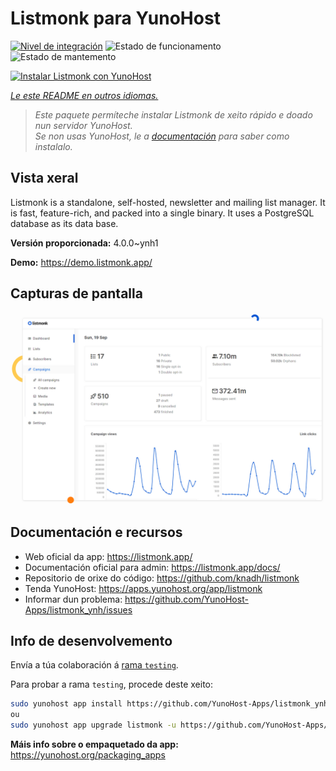 <!--
NOTA: Este README foi creado automáticamente por <https://github.com/YunoHost/apps/tree/master/tools/readme_generator>
NON debe editarse manualmente.
-->

# Listmonk para YunoHost

[![Nivel de integración](https://dash.yunohost.org/integration/listmonk.svg)](https://ci-apps.yunohost.org/ci/apps/listmonk/) ![Estado de funcionamento](https://ci-apps.yunohost.org/ci/badges/listmonk.status.svg) ![Estado de mantemento](https://ci-apps.yunohost.org/ci/badges/listmonk.maintain.svg)

[![Instalar Listmonk con YunoHost](https://install-app.yunohost.org/install-with-yunohost.svg)](https://install-app.yunohost.org/?app=listmonk)

*[Le este README en outros idiomas.](./ALL_README.md)*

> *Este paquete permíteche instalar Listmonk de xeito rápido e doado nun servidor YunoHost.*  
> *Se non usas YunoHost, le a [documentación](https://yunohost.org/install) para saber como instalalo.*

## Vista xeral

Listmonk is a standalone, self-hosted, newsletter and mailing list manager. It is fast, feature-rich, and packed into a single binary. It uses a PostgreSQL database as its data base.


**Versión proporcionada:** 4.0.0~ynh1

**Demo:** <https://demo.listmonk.app/>

## Capturas de pantalla

![Captura de pantalla de Listmonk](./doc/screenshots/screenshot.png)

## Documentación e recursos

- Web oficial da app: <https://listmonk.app/>
- Documentación oficial para admin: <https://listmonk.app/docs/>
- Repositorio de orixe do código: <https://github.com/knadh/listmonk>
- Tenda YunoHost: <https://apps.yunohost.org/app/listmonk>
- Informar dun problema: <https://github.com/YunoHost-Apps/listmonk_ynh/issues>

## Info de desenvolvemento

Envía a túa colaboración á [rama `testing`](https://github.com/YunoHost-Apps/listmonk_ynh/tree/testing).

Para probar a rama `testing`, procede deste xeito:

```bash
sudo yunohost app install https://github.com/YunoHost-Apps/listmonk_ynh/tree/testing --debug
ou
sudo yunohost app upgrade listmonk -u https://github.com/YunoHost-Apps/listmonk_ynh/tree/testing --debug
```

**Máis info sobre o empaquetado da app:** <https://yunohost.org/packaging_apps>
